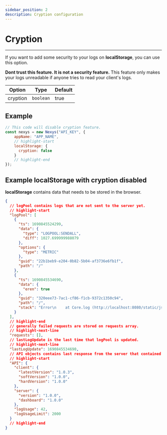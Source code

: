```yaml
---
sidebar_position: 2
description: Cryption configuration
---
```


# Cryption

---

If you want to add some security to your logs on **localStorage**, you can use this option.

**Dont trust this feature. It is not a security feature.** This feature only makes your logs unreadable if anyone tries to read your client's logs.

| Option | Type | Default |
| --- | --- | --- |
| cryption | `boolean` | true |

## Example

```javascript
// This code will disable cryption feature.
const nexys = new Nexys("API_KEY", { 
    appName: "APP_NAME", 
    // highlight-start
    localStorage: {
      cryption: false
    }
    // highlight-end
});
```

## Example localStorage with cryption disabled

**localStorage** contains data that needs to be stored in the browser.

```json
{
  // logPool contains logs that are not sent to the server yet.
  // highlight-start
  "logPool": [
    {
      "ts": 1690845524299,
      "data": {
        "type": "LOGPOOL:SENDALL",
        "diff": 1027.699999988079
      },
      "options": {
        "type": "METRIC"
      },
      "guid": "22b1beb9-e204-0b82-5b04-af3736e6fb1f",
      "path": "/"
    },
    {
      "ts": 1690845534690,
      "data": {
        "eren": true
      },
      "guid": "320eee73-7ac1-cf86-f1cb-9372c1350c94",
      "path": "/",
      "stack": "Error\n    at Core.log (http://localhost:8080/static/js/bundle.js:40311:13)\n    at onClick (http://localhost:8080/static/js/bundle.js:60:63)\n    at HTMLUnknownElement.callCallback (http://localhost:8080/static/js/bundle.js:4108:18)\n    at Object.invokeGuardedCallbackDev (http://localhost:8080/static/js/bundle.js:4152:20)\n    at invokeGuardedCallback (http://localhost:8080/static/js/bundle.js:4209:35)\n    at invokeGuardedCallbackAndCatchFirstError (http://localhost:8080/static/js/bundle.js:4223:29)\n    at executeDispatch (http://localhost:8080/static/js/bundle.js:8367:7)\n    at processDispatchQueueItemsInOrder (http://localhost:8080/static/js/bundle.js:8393:11)\n    at processDispatchQueue (http://localhost:8080/static/js/bundle.js:8404:9)\n    at dispatchEventsForPlugins (http://localhost:8080/static/js/bundle.js:8413:7)"
    }
  ],
  // highlight-end
  // generally failed requests are stored on requests array.
  // highlight-next-line
  "requests": [],
  // lastLogUpdate is the last time that logPool is updated.
  // highlight-next-line
  "lastLogUpdate": 1690845534690,
  // API objects contains last response from the server that contained API information.
  // highlight-start
  "API": {
    "client": {
      "latestVersion": "1.0.3",
      "softVersion": "1.0.0",
      "hardVersion": "1.0.0"
    },
    "server": {
      "version": "1.0.0",
      "dashboard": "1.0.0"
    },
    "logUsage": 42,
    "logUsageLimit": 2000
  }
  // highlight-end
}
```